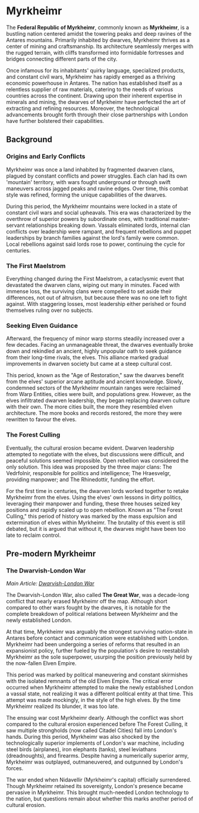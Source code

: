 # Myrkheimr

The **Federal Republic of Myrkheimr**, commonly known as **Myrkheimr**, is a bustling nation centered amidst the towering peaks and deep ravines of the Antares mountains. Primarily inhabited by dwarves, Myrkheimr thrives as a center of mining and craftsmanship. Its architecture seamlessly merges with the rugged terrain, with cliffs transformed into formidable fortresses and bridges connecting different parts of the city.

Once infamous for its inhabitants' quirky language, specialized products, and constant civil wars, Myrkheimr has rapidly emerged as a thriving economic powerhouse in Antares. The nation has established itself as a relentless supplier of raw materials, catering to the needs of various countries across the continent. Drawing upon their inherent expertise in minerals and mining, the dwarves of Myrkheimr have perfected the art of extracting and refining resources. Moreover, the technological advancements brought forth through their close partnerships with London have further bolstered their capabilities.

## Background

### Origins and Early Conflicts

Myrkheimr was once a land inhabited by fragmented dwarven clans, plagued by constant conflicts and power struggles. Each clan had its own 'mountain' territory, with wars fought underground or through swift maneuvers across jagged peaks and ravine edges. Over time, this combat style was refined, forming the unique capabilities of the dwarves.

During this period, the Myrkheimr mountains were locked in a state of constant civil wars and social upheavals. This era was characterized by the overthrow of superior powers by subordinate ones, with traditional master-servant relationships breaking down. Vassals eliminated lords, internal clan conflicts over leadership were rampant, and frequent rebellions and puppet leaderships by branch families against the lord's family were common. Local rebellions against said lords rose to power, continuing the cycle for centuries.

### The First Maelstrom

Everything changed during the First Maelstrom, a cataclysmic event that devastated the dwarven clans, wiping out many in minutes. Faced with immense loss, the surviving clans were compelled to set aside their differences, not out of altruism, but because there was no one left to fight against. With staggering losses, most leadership either perished or found themselves ruling over no subjects.

### Seeking Elven Guidance

Afterward, the frequency of minor warp storms steadily increased over a few decades. Facing an unmanageable threat, the dwarves eventually broke down and rekindled an ancient, highly unpopular oath to seek guidance from their long-time rivals, the elves. This alliance marked gradual improvements in dwarven society but came at a steep cultural cost.

This period, known as the "Age of Restoration," saw the dwarves benefit from the elves' superior arcane aptitude and ancient knowledge. Slowly, condemned sectors of the Myrkheimr mountain ranges were reclaimed from Warp Entities, cities were built, and populations grew. However, as the elves infiltrated dwarven leadership, they began replacing dwarven culture with their own. The more cities built, the more they resembled elven architecture. The more books and records restored, the more they were rewritten to favour the elves.

### The Forest Culling

Eventually, the cultural erosion became evident. Dwarven leadership attempted to negotiate with the elves, but discussions were difficult, and peaceful solutions seemed impossible. Open rebellion was considered the only solution. This idea was proposed by the three major clans: The Vedrfolnir, responsible for politics and intelligence; The Hraesvelgr, providing manpower; and The Rhinedottir, funding the effort.

For the first time in centuries, the dwarven lords worked together to retake Myrkheimr from the elves. Using the elves' own lessons in dirty politics, leveraging their manpower and funding, these three houses seized key positions and rapidly scaled up to open rebellion. Known as "The Forest Culling," this period of history was marked by the mass expulsion and extermination of elves within Myrkheimr. The brutality of this event is still debated, but it is argued that without it, the dwarves might have been too late to reclaim control.

## Pre-modern Myrkheimr

### The Dwarvish-London War

*Main Article: [Dwarvish-London War](https://example.com)*

The Dwarvish-London War, also called **The Great War**, was a decade-long conflict that nearly erased Myrkheimr off the map. Although short compared to other wars fought by the dwarves, it is notable for the complete breakdown of political relations between Myrkheimr and the newly established London.

At that time, Myrkheimr was arguably the strongest surviving nation-state in Antares before contact and communication were established with London. Myrkheimr had been undergoing a series of reforms that resulted in an expansionist policy, further fueled by the population's desire to reestablish Myrkheimr as the sole superpower, usurping the position previously held by the now-fallen Elven Empire.

This period was marked by political maneuvering and constant skirmishes with the isolated remnants of the old Elven Empire. The critical error occurred when Myrkheimr attempted to make the newly established London a vassal state, not realizing it was a different political entity at that time. This attempt was made mockingly, in the style of the high elves. By the time Myrkheimr realized its blunder, it was too late.

The ensuing war cost Myrkheimr dearly. Although the conflict was short compared to the cultural erosion experienced before The Forest Culling, it saw multiple strongholds (now called Citadel Cities) fall into London's hands. During this period, Myrkheimr was also shocked by the technologically superior implements of London's war machine, including steel birds (airplanes), iron elephants (tanks), steel leviathans (dreadnoughts), and firearms. Despite having a numerically superior army, Myrkheimr was outplayed, outmaneuvered, and outgunned by London's forces.

The war ended when Nidavellir (Myrkheimr's capital) officially surrendered. Though Myrkheimr retained its sovereignty, London's presence became pervasive in Myrkheimr. This brought much-needed London technology to the nation, but questions remain about whether this marks another period of cultural erosion.
